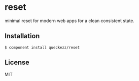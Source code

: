
# reset

  minimal reset for modern web apps for a clean consistent state.

## Installation

    $ component install queckezz/reset

## License

  MIT